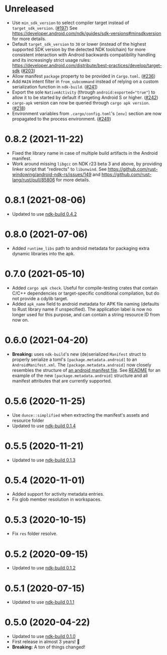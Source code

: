 # Unreleased

- Use `min_sdk_version` to select compiler target instead of `target_sdk_version`. ([#197](https://github.com/rust-windowing/android-ndk-rs/pull/197))
  See https://developer.android.com/ndk/guides/sdk-versions#minsdkversion for more details.
- Default `target_sdk_version` to `30` or lower (instead of the highest supported SDK version by the detected NDK toolchain)
  for more consistent interaction with Android backwards compatibility handling and its increasingly strict usage rules:
  https://developer.android.com/distribute/best-practices/develop/target-sdk
  ([#203](https://github.com/rust-windowing/android-ndk-rs/pull/203))
- Allow manifest `package` property to be provided in `Cargo.toml`. ([#236](https://github.com/rust-windowing/android-ndk-rs/pull/236))
- Add `MAIN` intent filter in `from_subcommand` instead of relying on a custom serialization function in `ndk-build`. ([#241](https://github.com/rust-windowing/android-ndk-rs/pull/241))
- Export the sole `NativeActivity` (through `android:exported="true"`) to allow it to be started by default if targeting Android S or higher. ([#242](https://github.com/rust-windowing/android-ndk-rs/pull/242))
- `cargo-apk` version can now be queried through `cargo apk version`. ([#218](https://github.com/rust-windowing/android-ndk-rs/pull/218))
- Environment variables from `.cargo/config.toml`'s `[env]` section are now propagated to the process environment. ([#249](https://github.com/rust-windowing/android-ndk-rs/pull/249))

# 0.8.2 (2021-11-22)

- Fixed the library name in case of multiple build artifacts in the Android manifest.
- Work around missing `libgcc` on NDK r23 beta 3 and above, by providing linker script that "redirects" to `libunwind`.
  See https://github.com/rust-windowing/android-ndk-rs/issues/149 and https://github.com/rust-lang/rust/pull/85806 for more details.

# 0.8.1 (2021-08-06)

- Updated to use [ndk-build 0.4.2](../ndk-build/CHANGELOG.md#042-2021-08-06)

# 0.8.0 (2021-07-06)

- Added `runtime_libs` path to android metadata for packaging extra dynamic libraries into the apk.

# 0.7.0 (2021-05-10)

- Added `cargo apk check`. Useful for compile-testing crates that contain C/C++ dependencies or
  target-specific conditional compilation, but do not provide a cdylib target.
- Added `apk_name` field to android metadata for APK file naming (defaults to Rust library name if unspecified).
  The application label is now no longer used for this purpose, and can contain a string resource ID from now on.

# 0.6.0 (2021-04-20)

- **Breaking:** uses `ndk-build`'s new (de)serialized `Manifest` struct to properly serialize a toml's `[package.metadata.android]` to an `AndroidManifest.xml`. The `[package.metadata.android]` now closely resembles the structure of [an android manifest file](https://developer.android.com/guide/topics/manifest/manifest-element). See [README](README.md) for an example of the new `[package.metadata.android]` structure and all manifest attributes that are currently supported.

# 0.5.6 (2020-11-25)

- Use `dunce::simplified` when extracting the manifest's assets and resource folder
- Updated to use [ndk-build 0.1.4](../ndk-build/CHANGELOG.md#014-2020-11-25)

# 0.5.5 (2020-11-21)

- Updated to use [ndk-build 0.1.3](../ndk-build/CHANGELOG.md#013-2020-11-21)

# 0.5.4 (2020-11-01)

- Added support for activity metadata entries.
- Fix glob member resolution in workspaces.

# 0.5.3 (2020-10-15)

- Fix `res` folder resolve.

# 0.5.2 (2020-09-15)

- Updated to use [ndk-build 0.1.2](../ndk-build/CHANGELOG.md#012-2020-09-15)

# 0.5.1 (2020-07-15)

- Updated to use [ndk-build 0.1.1](../ndk-build/CHANGELOG.md#011-2020-07-15)

# 0.5.0 (2020-04-22)

- Updated to use [ndk-build 0.1.0](../ndk-build/CHANGELOG.md#010-2020-04-22)
- First release in almost 3 years! 🎉
- **Breaking:** A ton of things changed!
